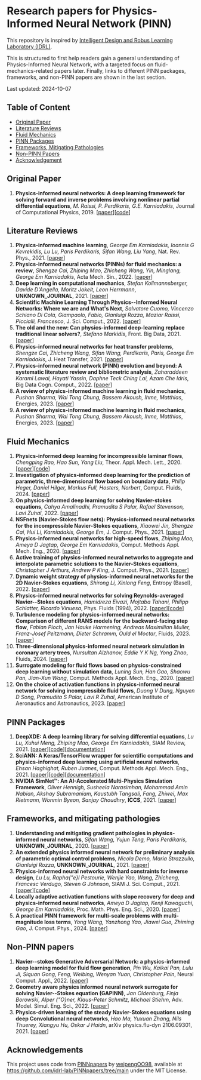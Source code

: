 # Research papers for Physics-Informed Neural Network (PINN)

This repository is inspired by [Intelligent Design and Robus Learning Laboratory (IDRL)](https://github.com/idrl-lab/PINNpapers?tab=readme-ov-file).

This is structured to first help readers gain a general understanding of Physics-Informed Neural Network, with a targeted focus on fluid-mechanics-related papers later. Finally, links to different PINN packages, frameworks, and non-PINN papers are shown in the last section.

Last updated: 2024-10-07


## Table of Content
- [Original Paper](#original-paper)
- [Literature Reviews](#literature-reviews)
- [Fluid Mechanics](#fluid-mechanics)
- [PINN Packages](#pinn-packages)
- [Frameworks, Mitigating Pathologies](#frameworks-and-mitigating-pathologies)
- [Non-PINN Papers](#non-pinn-papers)
- [Acknowledgement](#acknowledgements)

## Original Paper
1. **Physics-informed neural networks: A deep learning framework for solving forward and inverse problems involving nonlinear partial differential equations**, *M. Raissi, P. Perdikaris, G.E. Karniadakis*, Journal of Computational Physics, 2019. [[paper](https://www.sciencedirect.com/science/article/pii/S0021999118307125)][[code](https://github.com/maziarraissi/PINNs)]

## Literature Reviews
1. **Physics-informed machine learning**, *George Em Karniadakis, Ioannis G Kevrekidis, Lu Lu, Paris Perdikaris, Sifan Wang, Liu Yang*, Nat. Rev. Phys., 2021. [[paper](https://www.nature.com/articles/s42254-021-00314-5#citeas)]
2. **Physics-informed neural networks (PINNs) for fluid mechanics:
a review**, *Shengze Cai, Zhiping Mao, Zhicheng Wang, Yin,
Minglang, George Em Karniadakis*, Acta Mech. Sin., 2022. [[paper](https://link.springer.com/article/10.1007/s10409-021-01148-1)]
3. **Deep learning in computational mechanics**, *Stefan Kollmannsberger, Davide D'Angella, Moritz Jokeit, Leon Herrmann*, **UNKNOWN_JOURNAL**, 2021. [[paper](http://dx.doi.org/10.1007/978-3-030-76587-3)]
4. **Scientific Machine Learning Through Physics--Informed Neural
Networks: Where we are and What's Next**, *Salvatore Cuomo, Vincenzo Schiano Di Cola, Giampaolo,
Fabio, Gianluigi Rozza, Maziar Raissi, Piccialli,
Francesco*, J. Sci. Comput., 2022. [[paper](https://arxiv.org/abs/2201.05624)]
5. **The old and the new: Can physics-informed deep-learning replace
traditional linear solvers?**, *Stefano Markidis*, Front. Big Data, 2021. [[paper](https://arxiv.org/abs/2103.09655)]
6. **Physics-informed neural networks for heat transfer problems**, *Shengze Cai, Zhicheng Wang, Sifan Wang, Perdikaris,
Paris, George Em Karniadakis*, J. Heat Transfer, 2021. [[paper](https://doi.org/10.1115/1.4050542)]
7. **Physics-informed neural network (PINN) evolution and beyond: A
systematic literature review and bibliometric analysis**, *Zaharaddeen Karami Lawal, Hayati Yassin, Daphne
Teck Ching Lai, Azam Che Idris*, Big Data Cogn. Comput., 2022. [[paper](https://doi.org/10.3390/bdcc6040140)]
8. **A review of physics-informed machine learning in fluid mechanics**, *Pushan Sharma, Wai Tong Chung, Bassem Akoush, Ihme,
Matthias*, Energies, 2023. [[paper](https://doi.org/10.3390/en16052343)]
9. **A review of physics-informed machine learning in fluid mechanics**, *Pushan Sharma, Wai Tong Chung, Bassem Akoush, Ihme,
Matthias*, Energies, 2023. [[paper](https://www.mdpi.com/1996-1073/16/5/2343)]

## Fluid Mechanics
1. **Physics-informed deep learning for incompressible laminar flows**, *Chengping Rao, Hao Sun, Yang Liu*, Theor. Appl. Mech. Lett., 2020. [[paper](https://www.sciencedirect.com/science/article/pii/S2095034920300350)][[code](https://github.com/Raocp/PINN-laminar-flow)]
2. **Investigation of physics-informed deep learning for the
prediction of parametric, three-dimensional flow based on
boundary data**, *Philip Heger, Daniel Hilger, Markus Full, Hosters,
Norbert*, Comput. Fluids, 2024. [[paper](https://www.sciencedirect.com/science/article/pii/S0045793024001348)]
3. **On physics-informed deep learning for solving Navier-stokes
equations**, *Cahya Amalinadhi, Pramudita S Palar, Rafael Stevenson, Lavi Zuhal*, 2022. [[paper](https://www.researchgate.net/publication/357562862_On_Physics-Informed_Deep_Learning_for_Solving_Navier-Stokes_Equations)]
4. **NSFnets (Navier-Stokes flow nets): Physics-informed neural
networks for the incompressible Navier-Stokes equations**, *Xiaowei Jin, Shengze Cai, Hui Li, Karniadakis,
George Em*, J. Comput. Phys., 2021. [[paper](https://www.sciencedirect.com/science/article/pii/S0021999120307257)]
5. **Physics-informed neural networks for high-speed flows**, *Zhiping Mao, Ameya D Jagtap, George Em Karniadakis*, Comput. Methods Appl. Mech. Eng., 2020. [[paper](https://www.sciencedirect.com/science/article/pii/S0045782519306814)]
6. **Active training of physics-informed neural networks to aggregate
and interpolate parametric solutions to the Navier-Stokes
equations**, *Christopher J Arthurs, Andrew P King*, J. Comput. Phys., 2021. [[paper](https://www.sciencedirect.com/science/article/pii/S002199912100259X)]
7. **Dynamic weight strategy of physics-informed neural networks for
the 2D Navier-Stokes equations**, *Shirong Li, Xinlong Feng*, Entropy (Basel), 2022. [[paper](https://arxiv.org/abs/2005.05092)]
8. **Physics-informed neural networks for solving Reynolds-averaged
Navier--Stokes equations**, *Hamidreza Eivazi, Mojtaba Tahani, Philipp Schlatter, Ricardo Vinuesa*, Phys. Fluids (1994), 2022. [[paper](https://pubs.aip.org/aip/pof/article/34/7/075117/2847279/Physics-informed-neural-networks-for-solving)][[code](https://github.com/Shengfeng233/PINN-for-turbulence)]
9. **Turbulence modeling for physics-informed neural networks:
Comparison of different RANS models for the backward-facing
step flow**, *Fabian Pioch, Jan Hauke Harmening, Andreas
Maximilian Muller, Franz-Josef Peitzmann, Dieter Schramm, Ould el
Moctar*, Fluids, 2023. [[paper](https://www.mdpi.com/2311-5521/8/2/43)]
10. **Three-dimensional physics-informed neural network simulation in
coronary artery trees**, *Nursultan Alzhanov, Eddie Y K Ng, Yong Zhao*, Fluids, 2024. [[paper](https://www.mdpi.com/2311-5521/9/7/153)]
11. **Surrogate modeling for fluid flows based on physics-constrained
deep learning without simulation data**, *Luning Sun, Han Gao, Shaowu Pan, Jian-Xun Wang*, Comput. Methods Appl. Mech. Eng., 2020. [[paper](https://www.sciencedirect.com/science/article/pii/S004578251930622X)]
12. **On the choice of activation functions in physics-informed
neural network for solving incompressible fluid flows**, *Duong V Dung, Nguyen D Song, Pramudita S Palar, Lavi R Zuhal*, American Institute of Aeronautics and Astronautics, 2023. [[paper](https://doi.org/10.2514/6.2023-1803)]

## PINN Packages
1. **DeepXDE: A deep learning library for solving differential equations**, *Lu Lu, Xuhui Meng, Zhiping Mao, George Em Karniadakis*, SIAM Review, 2021. [[paper](https://arxiv.org/abs/1907.04502)][[code](https://github.com/lululxvi/deepxde)][[documentation](https://deepxde.readthedocs.io/en/latest/)]
2. **SciANN: A Keras/TensorFlow wrapper for scientific
computations and physics-informed deep learning using artificial
neural networks**, *Ehsan Haghighat, Ruben Juanes*, Comput. Methods Appl. Mech. Eng., 2021. [[paper](https://www.sciencedirect.com/science/article/pii/S0045782520307374)][[code](https://github.com/ehsanhaghighat/sciann)][[documentation](https://www.sciann.com/)]
3. **NVIDIA SimNet™: An AI-Accelerated Multi-Physics
Simulation Framework**, *Oliver Hennigh, Susheela Narasimhan, Mohammad
Amin Nabian, Akshay Subramaniam, Kaustubh Tangsali, Fang,
Zhiwei, Max Rietmann, Wonmin Byeon, Sanjay Choudhry*, **ICCS**, 2021. [[paper](https://link.springer.com/chapter/10.1007/978-3-030-77977-1_36)]


## Frameworks, and mitigating pathologies
1. **Understanding and mitigating gradient pathologies in
physics-informed neural networks**, *Sifan Wang, Yujun Teng, Paris Perdikaris*, **UNKNOWN_JOURNAL**, 2020. [[paper](https://arxiv.org/abs/2001.04536)]
2. **An extended physics informed neural network for preliminary
analysis of parametric optimal control problems**, *Nicola Demo, Maria Strazzullo, Gianluigi Rozza*, **UNKNOWN_JOURNAL**, 2021. [[paper](https://arxiv.org/abs/2110.13530)]
3. **Physics-informed neural networks with hard constraints for
inverse design**, *Lu Lu, Rapha{\"e}l Pestourie, Wenjie Yao, Wang,
Zhicheng, Francesc Verdugo, Steven G Johnson*, SIAM J. Sci. Comput., 2021. [[paper](https://epubs.siam.org/doi/10.1137/21M1397908)][[code](https://github.com/lululxvi/hpinn)]
4. **Locally adaptive activation functions with slope recovery for
deep and physics-informed neural networks**, *Ameya D Jagtap, Kenji Kawaguchi, George Em Karniadakis*, Proc. Math. Phys. Eng. Sci., 2020. [[paper](https://royalsocietypublishing.org/doi/10.1098/rspa.2020.0334)]
5. **A practical PINN framework for multi-scale problems with
multi-magnitude loss terms**, *Yong Wang, Yanzhong Yao, Jiawei Guo, Zhiming Gao*, J. Comput. Phys., 2024. [[paper](https://www.sciencedirect.com/science/article/pii/S0021999124003619)]

## Non-PINN papers
1. **Navier--stokes Generative Adversarial Network: a
physics-informed deep learning model for fluid flow generation**, *Pin Wu, Kaikai Pan, Lulu Ji, Siquan Gong, Feng, Weibing, Wenyan Yuan, Christopher Pain*, Neural Comput. Appl., 2022. [[paper](https://www.researchgate.net/publication/359075523_Navier-stokes_Generative_Adversarial_Network_a_physics-informed_deep_learning_model_for_fluid_flow_generation)]
2. **Geometry aware physics informed neural network surrogate for
solving Navier--Stokes equation (GAPINN)**, *Jan Oldenburg, Finja Borowski, Alper {\"O}ner, Klaus-Peter Schmitz, Michael Stiehm*, Adv. Model. Simul. Eng. Sci., 2022. [[paper](https://amses-journal.springeropen.com/articles/10.1186/s40323-022-00221-z#citeas)]
3. **Physics-driven learning of the steady Navier-Stokes
equations using deep Convolutional neural networks**, *Hao Ma, Yuxuan Zhang, Nils Thuerey, Xiangyu Hu, Oskar J Haidn*, arXiv physics.flu-dyn 2106.09301, 2021. [[paper](https://arxiv.org/abs/2106.09301)]

## Acknowledgements
This project uses code from [PINNpapers](https://github.com/idrl-lab/PINNpapers/tree/main) by [weipengOO98](https://github.com/idrl-lab/PINNpapers/commits?author=weipengOO98), available at https://github.com/idrl-lab/PINNpapers/tree/main under the MIT License.